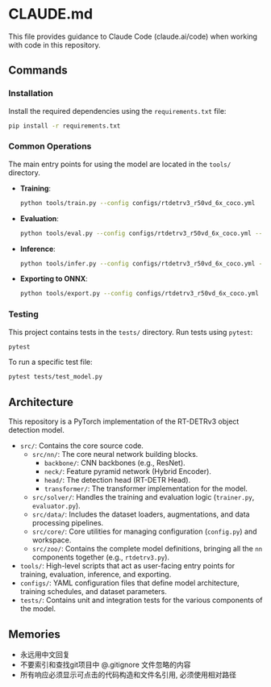# CLAUDE.md

This file provides guidance to Claude Code (claude.ai/code) when working with code in this repository.

## Commands

### Installation

Install the required dependencies using the `requirements.txt` file:

```bash
pip install -r requirements.txt
```

### Common Operations

The main entry points for using the model are located in the `tools/` directory.

*   **Training**:
    ```bash
    python tools/train.py --config configs/rtdetrv3_r50vd_6x_coco.yml
    ```

*   **Evaluation**:
    ```bash
    python tools/eval.py --config configs/rtdetrv3_r50vd_6x_coco.yml --checkpoint outputs/rtdetrv3_r50vd_6x_coco/best.pth
    ```

*   **Inference**:
    ```bash
    python tools/infer.py --config configs/rtdetrv3_r50vd_6x_coco.yml --checkpoint outputs/rtdetrv3_r50vd_6x_coco/best.pth --image test_image.jpg
    ```

*   **Exporting to ONNX**:
    ```bash
    python tools/export.py --config configs/rtdetrv3_r50vd_6x_coco.yml --checkpoint outputs/rtdetrv3_r50vd_6x_coco/best.pth --format onnx
    ```

### Testing

This project contains tests in the `tests/` directory. Run tests using `pytest`:

```bash
pytest
```

To run a specific test file:

```bash
pytest tests/test_model.py
```

## Architecture

This repository is a PyTorch implementation of the RT-DETRv3 object detection model.

*   `src/`: Contains the core source code.
    *   `src/nn/`: The core neural network building blocks.
        *   `backbone/`: CNN backbones (e.g., ResNet).
        *   `neck/`: Feature pyramid network (Hybrid Encoder).
        *   `head/`: The detection head (RT-DETR Head).
        *   `transformer/`: The transformer implementation for the model.
    *   `src/solver/`: Handles the training and evaluation logic (`trainer.py`, `evaluator.py`).
    *   `src/data/`: Includes the dataset loaders, augmentations, and data processing pipelines.
    *   `src/core/`: Core utilities for managing configuration (`config.py`) and workspace.
    *   `src/zoo/`: Contains the complete model definitions, bringing all the `nn` components together (e.g., `rtdetrv3.py`).
*   `tools/`: High-level scripts that act as user-facing entry points for training, evaluation, inference, and exporting.
*   `configs/`: YAML configuration files that define model architecture, training schedules, and dataset parameters.
*   `tests/`: Contains unit and integration tests for the various components of the model.

## Memories

*   永远用中文回复
*   不要索引和查找git项目中 @.gitignore 文件忽略的内容
*   所有响应必须显示可点击的代码构造和文件名引用, 必须使用相对路径
